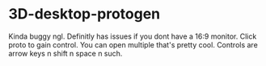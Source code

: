 # 3D-desktop-protogen
Kinda buggy ngl. Definitly has issues if you dont have a 16:9 monitor. Click proto to gain control. You can open multiple that's pretty cool. Controls are arrow keys n shift n space n such.
